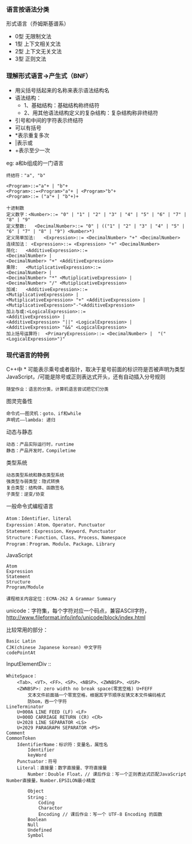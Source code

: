 ### 语言按语法分类
形式语言（乔姆斯基谱系）

- 0型  无限制文法
- 1型  上下文相关文法
- 2型  上下文无关文法
- 3型  正则文法

### 理解形式语言->产生式（BNF）
- 用尖括号括起来的名称来表示语法结构名
- 语法结构：
  - 1、基础结构：基础结构称终结符
  - 2、用其他语法结构定义的复杂结构：复杂结构称非终结符
- 引号和中间的字符表示终结符
- 可以有括号
- *表示重复多次
- |表示或
- +表示至少一次

eg:  a和b组成的一门语言

    终结符："a", "b"

    <Program>::="a"+ | "b"+
    <Program>::=<Program>"a"+ | <Program>"b"+
    <Program>::= ("a"+ | "b"+)+
    
    十进制数
    定义数字：<Number>::= "0" | "1" | "2" | "3" | "4" | "5" | "6" | "7" | "8" | "9"
    定义整数:   <DecimalNumber>::= "0" | (("1" | "2" | "3" | "4" | "5" | "6" | "7" | "8" | "9") <Number>*)
    定义简单加法:   <Expression>::= <DecimalNumber> "+" <DecimalNumber>
    连续加法： <Expression>::= <Expression> "+" <DecimalNumber>
    简化:   <AdditiveExpression>::= 
    <DecimalNumber> |
    <DecimalNumber> "+" <AdditiveExpression>
    乘除:   <MutiplicativeExpression>::=
    <DecimalNumber> |
    <DecimalNumber> "*" <MutiplicativeExpression> |
    <DecimalNumber> "/" <MutiplicativeExpression>
    加减:   <AdditiveExpression>::=
    <MutiplicativeExpression> |
    <MutiplicativeExpression> "+" <AdditiveExpression> |
    <MutiplicativeExpression>"-"<AdditiveExpression>
    加上与或:<LogicalExpression>::=
    <AdditiveExpression> |
    <AdditiveExpression> "||" <LogicalExpression> |
    <AdditiveExpression> "&&" <LogicalExpression>
    加上括号运算符:  <PrimaryExpression>::= <DecimalNumber> |  "("<LogicalExpression>")"

### 现代语言的特例
  C++中 * 可能表示乘号或者指针，取决于星号前面的标识符是否被声明为类型
  JavaScript，/可能是除号或正则表达式开头，还有自动插入分号规则


    随堂作业：语言的分类，计算机语言尝试把它们分类

图灵完备性

    命令式——图灵机：goto、if和while
    声明式——lambda: 递归

动态与静态

    动态：产品实际运行时，runtime
    静态：产品开发时，Compiletime
类型系统

    动态类型系统和静态类型系统
    强类型与弱类型：隐式转换
    复合类型：结构体、函数签名
    子类型：逆变/协变

一般命令式编程语言

    Atom：Identifier、literal
    Expression：Atom、Operator、Punctuator
    Statement：Expression、Keyword、Punctuator
    Structure：Function、Class、Process、Namespace
    Program：Program、Module、Package、Library


JavaScript

	Atom
	Expression
	Statement
	Structure
	Program/Module
	
	课程相关内容定位：ECMA-262 A Grammar Summary

unicode：字符集，每个字符对应一个码点，兼容ASCII字符，http://www.fileformat.info/info/unicode/block/index.html

比较常用的部分：

	Basic Latin
	CJK(chinese Japanese korean) 中文字符 
	codePointAt

InputElementDiv ::

    WhiteSpace：
		<Tab>、<VT>、<FF>、<SP>、<NBSP>、<ZWNBSP>、<USP>
        <ZWNBSP>: zero width no break space(零宽空格) U+FEFF
            文本文件前面插一个零宽空格，根据其字节顺序反猜文本文件编码格式
            防bom，吞一个字符
    LineTerminator
        U+000A LINE FEED (LF) <LF>
        U+000D CARRIAGE RETURN (CR) <CR>
        U+2028 LINE SEPARATOR <LS>
        U+2029 PARAGRAPH SEPARATOR <PS>
    Comment
    CommonToken
        IdentifierName：标识符：变量名，属性名
            Identifier
            keyWord
        Punctuator：符号
        Literal：直接量：数字直接量、字符直接量
            Number：Double Float，// 课后作业：写一个正则表达式匹配JavaScript Number直接量，Number.EPSILON最小精度

            Object
            String：
                Coding
                Charactor
                Encoding // 课后作业：写一个 UTF-8 Encoding 的函数
            Boolean
            Null
            Undefined
            Symbol
